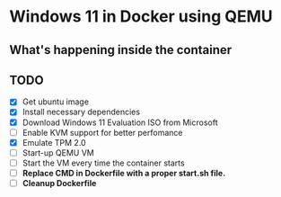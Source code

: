 # Windows 11 in Docker using QEMU  

## What's happening inside the container

## TODO

- [x] Get ubuntu image
- [x] Install necessary dependencies
- [x] Download Windows 11 Evaluation ISO from Microsoft
- [ ] Enable KVM support for better perfomance
- [x] Emulate TPM 2.0
- [ ] Start-up QEMU VM
- [ ] Start the VM every time the container starts
- [ ] **Replace CMD in Dockerfile with a proper start.sh file.**
- [ ] **Cleanup Dockerfile**
